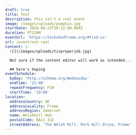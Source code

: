 ```yaml
---
draft: true
title: Test
description: this isn't a real event
image: /images/uploads/pumpkin.jpg
startDate: 2018-09-23T20:12:00.000Z
duration: PT120M
eventUrl: 'https://techshedfrome.org/#find-us'
url: /event/not-real
Content: |-
  ![](/images/uploads/tisproperjob.jpg)

  Not sure if the content editor will work as intended...

  ## here's hoping
eventSchedule:
  byDay: 'http://schema.org/Wednesday'
  endTime: '21:00'
  repeatFrequency: P1W
  startTime: '19:00'
location:
  addressCountry: UK
  addressLocality: Frome
  addressRegion: Somerset
  name: Welshmill Hub
  postalCode: BA11 2LE
  streetAddress: 'The Welsh Mill, Park Hill Drive, Frome'
---
```


